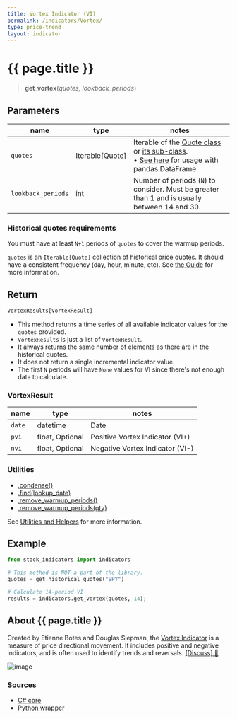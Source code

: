 ```yaml
---
title: Vortex Indicator (VI)
permalink: /indicators/Vortex/
type: price-trend
layout: indicator
---
```


# {{ page.title }}

><span class="indicator-syntax">**get_vortex**(*quotes, lookback_periods*)</span>

## Parameters

| name | type | notes
| -- |-- |--
| `quotes` | Iterable[Quote] | Iterable of the [Quote class]({{site.baseurl}}/guide/#historical-quotes) or [its sub-class]({{site.baseurl}}/guide/#using-custom-quote-classes). <br><span class='qna-dataframe'> • [See here]({{site.baseurl}}/guide/#using-pandasdataframe) for usage with pandas.DataFrame</span>
| `lookback_periods` | int | Number of periods (`N`) to consider.  Must be greater than 1 and is usually between 14 and 30.

### Historical quotes requirements

You must have at least `N+1` periods of `quotes` to cover the warmup periods.

`quotes` is an `Iterable[Quote]` collection of historical price quotes.  It should have a consistent frequency (day, hour, minute, etc).  See [the Guide]({{site.baseurl}}/guide/#historical-quotes) for more information.

## Return

```python
VortexResults[VortexResult]
```

- This method returns a time series of all available indicator values for the `quotes` provided.
- `VortexResults` is just a list of `VortexResult`.
- It always returns the same number of elements as there are in the historical quotes.
- It does not return a single incremental indicator value.
- The first `N` periods will have `None` values for VI since there's not enough data to calculate.

### VortexResult

| name | type | notes
| -- |-- |--
| `date` | datetime | Date
| `pvi` | float, Optional | Positive Vortex Indicator (VI+)
| `nvi` | float, Optional | Negative Vortex Indicator (VI-)

### Utilities

- [.condense()]({{site.baseurl}}/utilities#condense)
- [.find(lookup_date)]({{site.baseurl}}/utilities#find-indicator-result-by-date)
- [.remove_warmup_periods()]({{site.baseurl}}/utilities#remove-warmup-periods)
- [.remove_warmup_periods(qty)]({{site.baseurl}}/utilities#remove-warmup-periods)

See [Utilities and Helpers]({{site.baseurl}}/utilities#utilities-for-indicator-results) for more information.

## Example

```python
from stock_indicators import indicators

# This method is NOT a part of the library.
quotes = get_historical_quotes("SPY")

# Calculate 14-period VI
results = indicators.get_vortex(quotes, 14);
```

## About {{ page.title }}

Created by Etienne Botes and Douglas Siepman, the [Vortex Indicator](https://en.wikipedia.org/wiki/Vortex_indicator) is a measure of price directional movement.  It includes positive and negative indicators, and is often used to identify trends and reversals.
[[Discuss] &#128172;]({{site.dotnet.repo}}/discussions/339 "Community discussion about this indicator")

![image]({{site.dotnet.charts}}/Vortex.png)

### Sources

- [C# core]({{site.dotnet.src}}/s-z/Vortex/Vortex.Series.cs)
- [Python wrapper]({{site.python.src}}/vortex.py)
